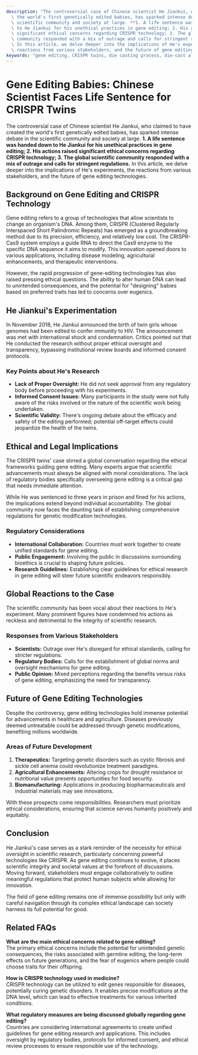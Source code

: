 ```yaml
---
description: "The controversial case of Chinese scientist He Jiankui, who claimed to have created\
  \ the world's first genetically edited babies, has sparked intense debate in the\
  \ scientific community and society at large. **1. A life sentence was handed down\
  \ to He Jiankui for his unethical practices in gene editing; 2. His actions raised\
  \ significant ethical concerns regarding CRISPR technology; 3. The global scientific\
  \ community responded with a mix of outrage and calls for stringent regulations.**\
  \ In this article, we delve deeper into the implications of He's experiments, the\
  \ reactions from various stakeholders, and the future of gene editing technologies."
keywords: "gene editing, CRISPR twins, die casting process, die-cast aluminum"
---
```

# Gene Editing Babies: Chinese Scientist Faces Life Sentence for CRISPR Twins

The controversial case of Chinese scientist He Jiankui, who claimed to have created the world's first genetically edited babies, has sparked intense debate in the scientific community and society at large. **1. A life sentence was handed down to He Jiankui for his unethical practices in gene editing; 2. His actions raised significant ethical concerns regarding CRISPR technology; 3. The global scientific community responded with a mix of outrage and calls for stringent regulations.** In this article, we delve deeper into the implications of He's experiments, the reactions from various stakeholders, and the future of gene editing technologies.

## Background on Gene Editing and CRISPR Technology

Gene editing refers to a group of technologies that allow scientists to change an organism's DNA. Among them, CRISPR (Clustered Regularly Interspaced Short Palindromic Repeats) has emerged as a groundbreaking method due to its precision, efficiency, and relatively low cost. The CRISPR-Cas9 system employs a guide RNA to direct the Cas9 enzyme to the specific DNA sequence it aims to modify. This innovation opened doors to various applications, including disease modeling, agricultural enhancements, and therapeutic interventions.

However, the rapid progression of gene-editing technologies has also raised pressing ethical questions. The ability to alter human DNA can lead to unintended consequences, and the potential for "designing" babies based on preferred traits has led to concerns over eugenics.

## He Jiankui's Experimentation

In November 2018, He Jiankui announced the birth of twin girls whose genomes had been edited to confer immunity to HIV. The announcement was met with international shock and condemnation. Critics pointed out that He conducted the research without proper ethical oversight and transparency, bypassing institutional review boards and informed consent protocols.

### Key Points about He's Research

- **Lack of Proper Oversight:** He did not seek approval from any regulatory body before proceeding with his experiments.
- **Informed Consent Issues:** Many participants in the study were not fully aware of the risks involved or the nature of the scientific work being undertaken.
- **Scientific Validity:** There's ongoing debate about the efficacy and safety of the editing performed; potential off-target effects could jeopardize the health of the twins.

## Ethical and Legal Implications

The CRISPR twins' case stirred a global conversation regarding the ethical frameworks guiding gene editing. Many experts argue that scientific advancements must always be aligned with moral considerations. The lack of regulatory bodies specifically overseeing gene editing is a critical gap that needs immediate attention.

While He was sentenced to three years in prison and fined for his actions, the implications extend beyond individual accountability. The global community now faces the daunting task of establishing comprehensive regulations for genetic modification technologies.

### Regulatory Considerations

- **International Collaboration:** Countries must work together to create unified standards for gene editing.
- **Public Engagement:** Involving the public in discussions surrounding bioethics is crucial to shaping future policies.
- **Research Guidelines:** Establishing clear guidelines for ethical research in gene editing will steer future scientific endeavors responsibly.

## Global Reactions to the Case

The scientific community has been vocal about their reactions to He's experiment. Many prominent figures have condemned his actions as reckless and detrimental to the integrity of scientific research.

### Responses from Various Stakeholders

- **Scientists:** Outrage over He's disregard for ethical standards, calling for stricter regulations.
- **Regulatory Bodies:** Calls for the establishment of global norms and oversight mechanisms for gene editing.
- **Public Opinion:** Mixed perceptions regarding the benefits versus risks of gene editing, emphasizing the need for transparency.

## Future of Gene Editing Technologies

Despite the controversy, gene editing technologies hold immense potential for advancements in healthcare and agriculture. Diseases previously deemed untreatable could be addressed through genetic modifications, benefiting millions worldwide.

### Areas of Future Development

1. **Therapeutics:** Targeting genetic disorders such as cystic fibrosis and sickle cell anemia could revolutionize treatment paradigms.
2. **Agricultural Enhancements:** Altering crops for drought resistance or nutritional value presents opportunities for food security.
3. **Biomanufacturing:** Applications in producing biopharmaceuticals and industrial materials may see innovations.

With these prospects come responsibilities. Researchers must prioritize ethical considerations, ensuring that science serves humanity positively and equitably.

## Conclusion

He Jiankui's case serves as a stark reminder of the necessity for ethical oversight in scientific research, particularly concerning powerful technologies like CRISPR. As gene editing continues to evolve, it places scientific integrity and societal values at the forefront of discussions. Moving forward, stakeholders must engage collaboratively to outline meaningful regulations that protect human subjects while allowing for innovation.

The field of gene editing remains one of immense possibility but only with careful navigation through its complex ethical landscape can society harness its full potential for good.

## Related FAQs

**What are the main ethical concerns related to gene editing?**  
The primary ethical concerns include the potential for unintended genetic consequences, the risks associated with germline editing, the long-term effects on future generations, and the fear of eugenics where people could choose traits for their offspring.

**How is CRISPR technology used in medicine?**  
CRISPR technology can be utilized to edit genes responsible for diseases, potentially curing genetic disorders. It enables precise modifications at the DNA level, which can lead to effective treatments for various inherited conditions.

**What regulatory measures are being discussed globally regarding gene editing?**  
Countries are considering international agreements to create unified guidelines for gene editing research and applications. This includes oversight by regulatory bodies, protocols for informed consent, and ethical review processes to ensure responsible use of the technology.
